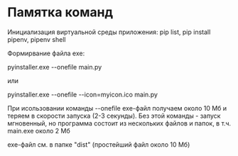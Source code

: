 
# Памятка команд
Инициализация виртуальной среды приложения:
pip list, pip install pipenv, pipenv shell

Формирвание файла exe: 

pyinstaller.exe --onefile main.py

или

pyinstaller.exe --onefile --icon=myicon.ico main.py

При исользовании команды --onefile exe-файл получаем около 10 Мб и теряем в скорости запуска (2-3 секунды). Без этой команды - запуск мгновенный, но программа состоит из нескольких файлов и папок, в т.ч. main.exe около 2 Мб

exe-файл см. в папке "dist" (простейший файл около 10 Мб)


